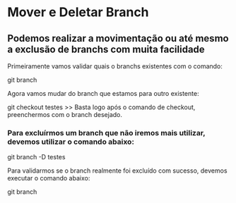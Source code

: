 # Mover e Deletar Branch
## Podemos realizar a movimentação ou até mesmo a exclusão de branchs com muita facilidade

Primeiramente vamos validar quais o branchs existentes com o comando:

git branch

Agora vamos mudar do branch que estamos para outro existente:

git checkout testes  >> Basta logo após o comando de checkout, preenchermos com o branch desejado.

### Para excluírmos um branch que não iremos mais utilizar, devemos utilizar o comando abaixo:

git branch -D testes

Para validarmos se o branch realmente foi excluído com sucesso, devemos executar o comando abaixo:

git branch
 

